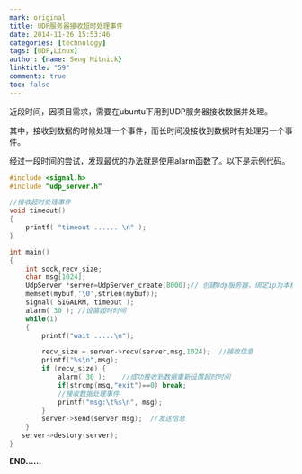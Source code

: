 ```yaml
---
mark: original
title: UDP服务器接收超时处理事件
date: 2014-11-26 15:53:46
categories: [technology]
tags: [UDP,Linux]
author: {name: Seng Mitnick}
linktitle: "59"
comments: true
toc: false
---
```

近段时间，因项目需求，需要在ubuntu下用到UDP服务器接收数据并处理。

其中，接收到数据的时候处理一个事件，而长时间没接收到数据时有处理另一个事件。<!--more-->

经过一段时间的尝试，发现最优的办法就是使用alarm函数了。以下是示例代码。
~~~ cpp
#include <signal.h>
#include "udp_server.h"

//接收超时处理事件
void timeout()
{  
    printf( "timeout ...... \n" );
}

int main()
{
	int sock,recv_size;
	char msg[1024];
	UdpServer *server=UdpServer_create(8000);// 创建Udp服务器，绑定ip为本机ip，绑定端口8000端口
	memset(mybuf,'\0',strlen(mybuf));
	signal( SIGALRM, timeout );
	alarm( 30 ); //设置超时时间
	while(1)
	{
		printf("wait .....\n");

		recv_size = server->recv(server,msg,1024);  //接收信息
		printf("%s\n",msg);
		if (recv_size) {			
			alarm( 30 ); 	//成功接收到数据重新设置超时时间
			if(strcmp(msg,"exit")==0) break;
			//接收数据处理事件
			printf("msg:\t%s\n", msg);
		}       
		server->send(server,msg);  //发送信息
    }    
   server->destory(server);
}
~~~

**END……**
